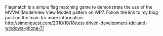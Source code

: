 Flagmatch is a simple flag matching game to demonstrate the use of the MVVM (ModelView View Model) pattern on WP7.  Follow the link to my blog post on the topic for more information: http://simonguest.com/2010/10/18/test-driven-development-tdd-and-windows-phone-7/
